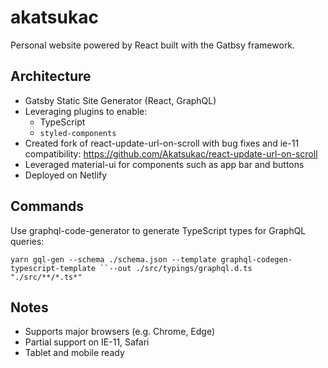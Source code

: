 # akatsukac
Personal website powered by React built with the Gatbsy framework.

## Architecture
* Gatsby Static Site Generator (React, GraphQL)
* Leveraging plugins to enable:
  * TypeScript
  * `styled-components`
* Created fork of react-update-url-on-scroll with bug fixes and ie-11 compatibility: 
https://github.com/Akatsukac/react-update-url-on-scroll
* Leveraged material-ui for components such as app bar and buttons
* Deployed on Netlify

## Commands

Use graphql-code-generator to generate TypeScript types for GraphQL queries:

`yarn gql-gen --schema ./schema.json --template graphql-codegen-typescript-template ``--out ./src/typings/graphql.d.ts "./src/**/*.ts*"`

## Notes
* Supports major browsers (e.g. Chrome, Edge)
* Partial support on IE-11, Safari
* Tablet and mobile ready
